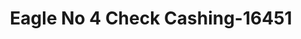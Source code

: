 ---
f_zip-code: 92583
f_state-code: CA
title: Eagle No 4 Check Cashing-16451
f_phone: 951-654-2736
f_city-only: San Jacinto
f_address: 704 S San Jacinto Ave San Jacinto
f_location-unique-id: '16451'
slug: eagle-no-4-check-cashing-16451
updated-on: '2024-05-30T13:46:58.046Z'
created-on: '2024-05-30T13:36:59.803Z'
published-on: '2024-05-30T13:54:32.469Z'
f_city-state: cms/city/san-jacinto-ca.md
f_company: cms/company/eagle-no-4-check-cashing.md
f_state: cms/state/california.md
layout: '[payday-loan].html'
tags: payday-loan
---